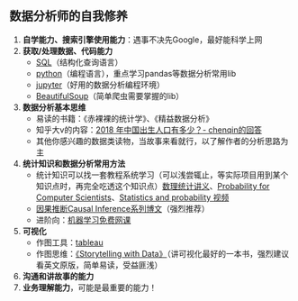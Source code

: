 ## 数据分析师的自我修养
1. **自学能力、搜索引擎使用能力**：遇事不决先Google，最好能科学上网
2. **获取/处理数据、代码能力**
    - [SQL](https://www.liaoxuefeng.com/wiki/1177760294764384)（结构化查询语言）
    - [python](https://www.liaoxuefeng.com/wiki/1016959663602400)（编程语言），重点学习pandas等数据分析常用lib
    - [jupyter](https://jupyter.org/)（好用的数据分析编程环境）
    - [BeautifulSoup](https://www.crummy.com/software/BeautifulSoup/bs4/doc/)（简单爬虫需要掌握的lib）
3. **数据分析基本思维**
    - 易读的书籍：《赤裸裸的统计学》、《精益数据分析》
    - 知乎大v的内容：[2018 年中国出生人口有多少？- chenqin的回答](https://www.zhihu.com/question/306388374/answer/571155588)
    - 其他你感兴趣的数据类读物，当故事来看就行，以了解作者的分析思路为主
4. **统计知识和数据分析常用方法**
    - 统计知识可以找一套教程系统学习（可以浅尝辄止，等实际项目用到某个知识点时，再完全吃透这个知识点）[数理统计讲义](https://bookdown.org/hezhijian/book/)、[Probability for Computer Scientists](http://web.stanford.edu/class/cs109/)、[Statistics and probability
视频](https://www.khanacademy.org/math/statistics-probability)
    - [因果推断Causal Inference系列博文](https://matheusfacure.github.io/python-causality-handbook/landing-page.html)（强烈推荐）
    - 进阶向：[机器学习免费网课](https://www.coursera.org/learn/machine-learning)
5. **可视化**
    - 作图工具：[tableau](https://www.tableau.com/)
    - 作图思维：[《Storytelling with Data》](http://www.bdbanalytics.ir/media/1123/storytelling-with-data-cole-nussbaumer-knaflic.pdf)（讲可视化最好的一本书，强烈建议看英文原版，简单易读，受益匪浅）
6. **沟通和讲故事的能力**
7. **业务理解能力**，可能是最重要的能力！
